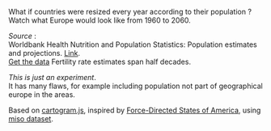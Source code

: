 What if countries were resized every year according to their population ?
Watch what Europe would look like from 1960 to 2060.

*Source* :  
Worldbank Health Nutrition and Population Statistics: Population estimates and projections. [Link](databank.worldbank.org/data/Eurpop/id/eb69234b).  
[Get the data](https://docs.google.com/a/qunb.com/spreadsheets/d/1ervP2v1tVgEdKyGuwn7KUdy4UaVYQ3wWRKITv7V2XLQ/edit#gid=205837150)
Fertility rate estimates span half decades. 

*This is just an experiment*.  
It has many flaws, for example including population not part of geographical europe in the areas.

Based on [cartogram.js](http://prag.ma/code/d3-cartogram/), inspired by [Force-Directed States of America](http://bl.ocks.org/mbostock/1073373), using [miso dataset](http://misoproject.com/dataset/).
